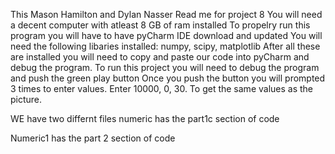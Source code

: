 This Mason Hamilton and Dylan Nasser Read me for project 8
You will need a decent computer with atleast 8 GB of ram installed 
To propelry run this program you will have to have pyCharm IDE download and updated
You will need the following libaries installed: numpy, scipy, matplotlib
After all these are installed you will need to copy and paste our code into pyCharm and debug the program.
To run this project you will need to debug the program and push the green play button
Once you push the button you will prompted 3 times to enter values.
Enter 10000, 0, 30. To get the same values as the picture.

WE have two differnt files numeric has the part1c section of code

Numeric1 has the part 2 section of code
